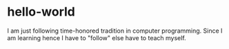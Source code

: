 # hello-world
I am just following time-honored tradition in computer programming.
Since I am learning hence I have to "follow" else have to teach myself.
